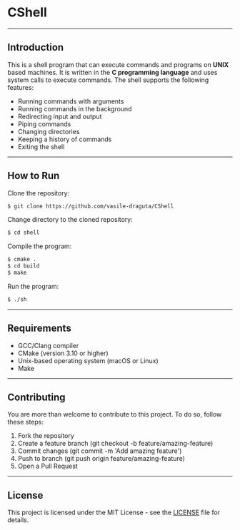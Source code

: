# CShell

---

## Introduction
This is a shell program that can execute commands and programs on **UNIX** based machines. It is written in the **C programming language** and uses system calls to execute commands. The shell supports the following features:
- Running commands with arguments
- Running commands in the background
- Redirecting input and output
- Piping commands
- Changing directories
- Keeping a history of commands
- Exiting the shell

---

## How to Run

Clone the repository:
```bash
$ git clone https://github.com/vasile-draguta/CShell
```

Change directory to the cloned repository:
```bash
$ cd shell
```

Compile the program:
```bash
$ cmake .
$ cd build
$ make
```

Run the program:
```bash
$ ./sh
```

---

## Requirements

- GCC/Clang compiler
- CMake (version 3.10 or higher)
- Unix-based operating system (macOS or Linux)
- Make

---

## Contributing

You are more than welcome to contribute to this project. To do so, follow these steps:

1. Fork the repository
2. Create a feature branch (git checkout -b feature/amazing-feature)
3. Commit changes (git commit -m 'Add amazing feature')
4. Push to branch (git push origin feature/amazing-feature)
5. Open a Pull Request

---

## License

This project is licensed under the MIT License - see the [LICENSE](LICENSE) file for details.